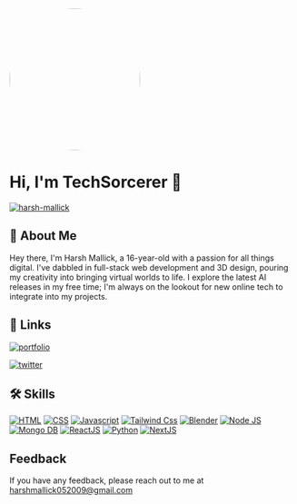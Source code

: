 <img src = "https://i.ibb.co/4Sjk21r/Profile.jpg" width = "230px" height = "250px" style="border-radius:50%"/>

# Hi, I'm TechSorcerer 👋

<p align="left"> <a href="https://github.com/ryo-ma/github-profile-trophy"><img src="https://github-profile-trophy.vercel.app/?username=harsh-mallick" alt="harsh-mallick" /></a>
  
## 🚀 About Me

Hey there, I'm Harsh Mallick, a 16-year-old with a passion for all things digital. I've dabbled in full-stack web development and 3D design, pouring my creativity into bringing virtual worlds to life. I explore the latest AI releases in my free time; I'm always on the lookout for new online tech to integrate into my projects.

## 🔗 Links

[![portfolio](https://img.shields.io/badge/my_portfolio-000?style=for-the-badge&logo=ko-fi&logoColor=white)](https://harshmallick.is-a.dev)

[![twitter](https://img.shields.io/badge/discord-4f5f98?style=for-the-badge&logo=discord&logoColor=white)](https://discordapp.com/users/993506513534595213)

## 🛠 Skills

[![HTML](https://img.shields.io/badge/HTML-000?style=for-the-badge&logo=html5&logoColor=red)](/) [![CSS](https://img.shields.io/badge/CSS-000?style=for-the-badge&logo=css3&logoColor=blue)](/) [![Javascript](https://img.shields.io/badge/Javascript-000?style=for-the-badge&logo=javascript&logoColor=yellow)](/) [![Tailwind Css](https://img.shields.io/badge/Tailwind_css-000?style=for-the-badge&logo=tailwindcss&logoColor=#06B6D4)](/) 
[![Blender](https://img.shields.io/badge/Blender-000?style=for-the-badge&logo=blender&logoColor=#06B6D4)](/)
[![Node JS](https://img.shields.io/badge/Node_JS-000?style=for-the-badge&logo=node.js&logoColor=##339933)](/) [![Mongo DB](https://img.shields.io/badge/Mongo_DB-000?style=for-the-badge&logo=mongodb&logoColor=##339933)](/) [![ReactJS](https://img.shields.io/badge/React_JS-000?style=for-the-badge&logo=react&logoColor=#61DAFB)](/) [![Python](https://img.shields.io/badge/Python-000?style=for-the-badge&logo=python&logoColor=#3776AB)](/)
[![NextJS](https://img.shields.io/badge/Next_Js-000?style=for-the-badge&logo=vercel&logoColor=#3776AB)](/)
## Feedback

If you have any feedback, please reach out to me at harshmallick052009@gmail.com

